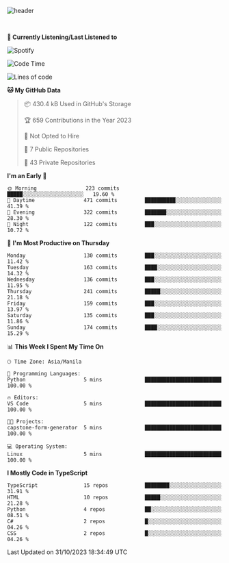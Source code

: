 <!--![header](https://capsule-render.vercel.app/api?type=waving&text=dotRarufu&fontAlign=78&desc=dotrarufu&descAlign=92.5&height=195&theme=tokyonight&animation=fadeIn&fontAlignY=39&descAlignY=49&fontSize=30) -->
![header](https://capsule-render.vercel.app/api?type=waving&desc=dotRarufu&descAlign=50&height=185&theme=tokyonight&animation=fadeIn&descAlignY=39&descSize=15) 
 

&nbsp;<div align="left">
**🎵 Currently Listening/Last Listened to**
</div>

![Spotify](https://github-spotify-widget-seven.vercel.app/api/spotify?background_color=0d1117&border_color=ffffff)


<!--START_SECTION:waka-->
![Code Time](http://img.shields.io/badge/Code%20Time-5%20mins-blue)

![Lines of code](https://img.shields.io/badge/From%20Hello%20World%20I%27ve%20Written-2.3%20million%20lines%20of%20code-blue)

**🐱 My GitHub Data** 

> 📦 430.4 kB Used in GitHub's Storage 
 > 
> 🏆 659 Contributions in the Year 2023
 > 
> 🚫 Not Opted to Hire
 > 
> 📜 7 Public Repositories 
 > 
> 🔑 43 Private Repositories 
 > 
**I'm an Early 🐤** 

```text
🌞 Morning                223 commits         █████░░░░░░░░░░░░░░░░░░░░   19.60 % 
🌆 Daytime                471 commits         ██████████░░░░░░░░░░░░░░░   41.39 % 
🌃 Evening                322 commits         ███████░░░░░░░░░░░░░░░░░░   28.30 % 
🌙 Night                  122 commits         ███░░░░░░░░░░░░░░░░░░░░░░   10.72 % 
```
📅 **I'm Most Productive on Thursday** 

```text
Monday                   130 commits         ███░░░░░░░░░░░░░░░░░░░░░░   11.42 % 
Tuesday                  163 commits         ████░░░░░░░░░░░░░░░░░░░░░   14.32 % 
Wednesday                136 commits         ███░░░░░░░░░░░░░░░░░░░░░░   11.95 % 
Thursday                 241 commits         █████░░░░░░░░░░░░░░░░░░░░   21.18 % 
Friday                   159 commits         ███░░░░░░░░░░░░░░░░░░░░░░   13.97 % 
Saturday                 135 commits         ███░░░░░░░░░░░░░░░░░░░░░░   11.86 % 
Sunday                   174 commits         ████░░░░░░░░░░░░░░░░░░░░░   15.29 % 
```


📊 **This Week I Spent My Time On** 

```text
🕑︎ Time Zone: Asia/Manila

💬 Programming Languages: 
Python                   5 mins              █████████████████████████   100.00 % 

🔥 Editors: 
VS Code                  5 mins              █████████████████████████   100.00 % 

🐱‍💻 Projects: 
capstone-form-generator  5 mins              █████████████████████████   100.00 % 

💻 Operating System: 
Linux                    5 mins              █████████████████████████   100.00 % 
```

**I Mostly Code in TypeScript** 

```text
TypeScript               15 repos            ████████░░░░░░░░░░░░░░░░░   31.91 % 
HTML                     10 repos            █████░░░░░░░░░░░░░░░░░░░░   21.28 % 
Python                   4 repos             ██░░░░░░░░░░░░░░░░░░░░░░░   08.51 % 
C#                       2 repos             █░░░░░░░░░░░░░░░░░░░░░░░░   04.26 % 
CSS                      2 repos             █░░░░░░░░░░░░░░░░░░░░░░░░   04.26 % 
```




 Last Updated on 31/10/2023 18:34:49 UTC
<!--END_SECTION:waka-->


<!--
**dotRarufu/dotRarufu** is a ✨ _special_ ✨ repository because its `README.md` (this file) appears on your GitHub profile.

Here are some ideas to get you started:

- 🔭 I’m currently working on ...
- 🌱 I’m currently learning ...
- 👯 I’m looking to collaborate on ...
- 🤔 I’m looking for help with ...
- 💬 Ask me about ...
- 📫 How to reach me: ...
- 😄 Pronouns: ...
- ⚡ Fun fact: ...
-->

